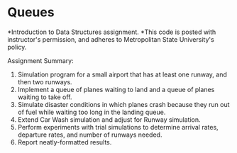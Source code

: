 # Queues

*Introduction to Data Structures assignment.
*This code is posted with instructor's permission, and adheres to Metropolitan State University's policy.

Assignment Summary:

1) Simulation program for a small airport that has at least one runway, and then two runways.
2) Implement a queue of planes waiting to land and a queue of planes waiting to take off.
3) Simulate disaster conditions in which planes crash because they run out of fuel while waiting too long in the landing queue.
4) Extend Car Wash simulation and adjust for Runway simulation.
5) Perform experiments with trial simulations to determine arrival rates, departure rates, and number of runways needed.
6) Report neatly-formatted results.
